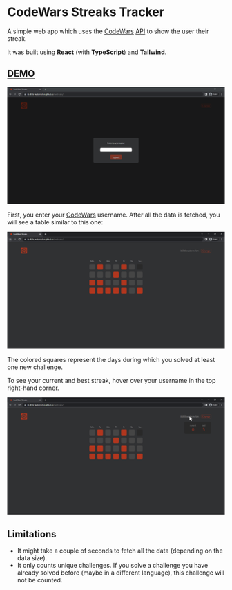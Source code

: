 # CodeWars Streaks Tracker

A simple web app which uses the [CodeWars](https://www.codewars.com/) [API](https://dev.codewars.com/#users-api) to show the user their streak.

It was built using **React** (with **TypeScript**) and **Tailwind**.

## [DEMO](https://its-little-watermelon.github.io/cwstreaks/)

<p align="center">
    <img src="images/cws1.png" width="600" alt="screenshot" >
</p>

First, you enter your [CodeWars](https://www.codewars.com/) username. After all the data is fetched, you will see a table similar to this one:

<p align="center">
    <img src="images/cws2.png" width="600" alt="screenshot" >
</p>

The colored squares represent the days during which you solved at least one new challenge.

To see your current and best streak, hover over your username in the top right-hand corner.

<p align="center">
    <img src="images/cws3.png" width="600" alt="screenshot" >
</p>

## Limitations

- It might take a couple of seconds to fetch all the data (depending on the data size).
- It only counts unique challenges. If you solve a challenge you have already solved before (maybe in a different language), this challenge will not be counted.
